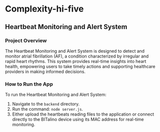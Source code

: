 # Complexity-hi-five
## Heartbeat Monitoring and Alert System

### Project Overview
The Heartbeat Monitoring and Alert System is designed to detect and monitor atrial fibrillation (AF), a condition characterized by irregular and rapid heart rhythms. This system provides real-time insights into heart health, empowering users to take timely actions and supporting healthcare providers in making informed decisions.

### How to Run the App
To run the Heartbeat Monitoring and Alert System:
1. Navigate to the `backend` directory.
2. Run the command: `node server.js`.
3. Either upload the heartbeats reading files to the application or connect directly to the BITalino device using its MAC address for real-time monitoring.


